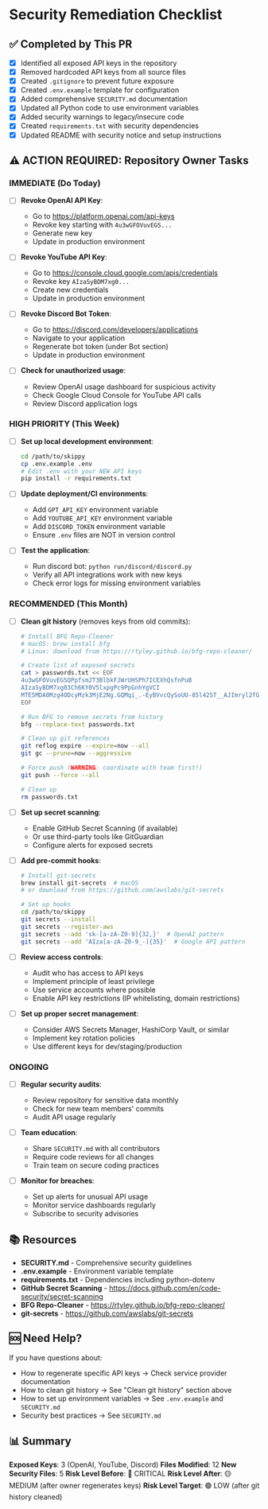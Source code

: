 # Security Remediation Checklist

## ✅ Completed by This PR

- [x] Identified all exposed API keys in the repository
- [x] Removed hardcoded API keys from all source files
- [x] Created `.gitignore` to prevent future exposure
- [x] Created `.env.example` template for configuration
- [x] Added comprehensive `SECURITY.md` documentation
- [x] Updated all Python code to use environment variables
- [x] Added security warnings to legacy/insecure code
- [x] Created `requirements.txt` with security dependencies
- [x] Updated README with security notice and setup instructions

## ⚠️ ACTION REQUIRED: Repository Owner Tasks

### IMMEDIATE (Do Today)

- [ ] **Revoke OpenAI API Key**: 
  - Go to https://platform.openai.com/api-keys
  - Revoke key starting with `4u3wGFOVuvEGS...`
  - Generate new key
  - Update in production environment

- [ ] **Revoke YouTube API Key**:
  - Go to https://console.cloud.google.com/apis/credentials
  - Revoke key `AIzaSyBDM7xg0...`
  - Create new credentials
  - Update in production environment

- [ ] **Revoke Discord Bot Token**:
  - Go to https://discord.com/developers/applications
  - Navigate to your application
  - Regenerate bot token (under Bot section)
  - Update in production environment

- [ ] **Check for unauthorized usage**:
  - Review OpenAI usage dashboard for suspicious activity
  - Check Google Cloud Console for YouTube API calls
  - Review Discord application logs

### HIGH PRIORITY (This Week)

- [ ] **Set up local development environment**:
  ```bash
  cd /path/to/skippy
  cp .env.example .env
  # Edit .env with your NEW API keys
  pip install -r requirements.txt
  ```

- [ ] **Update deployment/CI environments**:
  - Add `GPT_API_KEY` environment variable
  - Add `YOUTUBE_API_KEY` environment variable
  - Add `DISCORD_TOKEN` environment variable
  - Ensure `.env` files are NOT in version control

- [ ] **Test the application**:
  - Run discord bot: `python run/discord/discord.py`
  - Verify all API integrations work with new keys
  - Check error logs for missing environment variables

### RECOMMENDED (This Month)

- [ ] **Clean git history** (removes keys from old commits):
  ```bash
  # Install BFG Repo-Cleaner
  # macOS: brew install bfg
  # Linux: download from https://rtyley.github.io/bfg-repo-cleaner/
  
  # Create list of exposed secrets
  cat > passwords.txt << EOF
  4u3wGFOVuvEGSQPpfsmJT3BlbkFJWrUHSPh7ICEXhQsfnPuB
  AIzaSyBDM7xg03Ch6KY0V5lxpgPc9PpGnhYgVCI
  MTE5MDA0Mzg4ODcyMzk3MjE2Ng.GQMqi_.-EyBVvcQySoUU-85l42ST__AJImryl2fGLRdNc
  EOF
  
  # Run BFG to remove secrets from history
  bfg --replace-text passwords.txt
  
  # Clean up git references
  git reflog expire --expire=now --all
  git gc --prune=now --aggressive
  
  # Force push (WARNING: coordinate with team first!)
  git push --force --all
  
  # Clean up
  rm passwords.txt
  ```

- [ ] **Set up secret scanning**:
  - Enable GitHub Secret Scanning (if available)
  - Or use third-party tools like GitGuardian
  - Configure alerts for exposed secrets

- [ ] **Add pre-commit hooks**:
  ```bash
  # Install git-secrets
  brew install git-secrets  # macOS
  # or download from https://github.com/awslabs/git-secrets
  
  # Set up hooks
  cd /path/to/skippy
  git secrets --install
  git secrets --register-aws
  git secrets --add 'sk-[a-zA-Z0-9]{32,}'  # OpenAI pattern
  git secrets --add 'AIza[a-zA-Z0-9_-]{35}'  # Google API pattern
  ```

- [ ] **Review access controls**:
  - Audit who has access to API keys
  - Implement principle of least privilege
  - Use service accounts where possible
  - Enable API key restrictions (IP whitelisting, domain restrictions)

- [ ] **Set up proper secret management**:
  - Consider AWS Secrets Manager, HashiCorp Vault, or similar
  - Implement key rotation policies
  - Use different keys for dev/staging/production

### ONGOING

- [ ] **Regular security audits**:
  - Review repository for sensitive data monthly
  - Check for new team members' commits
  - Audit API usage regularly

- [ ] **Team education**:
  - Share `SECURITY.md` with all contributors
  - Require code reviews for all changes
  - Train team on secure coding practices

- [ ] **Monitor for breaches**:
  - Set up alerts for unusual API usage
  - Monitor service dashboards regularly
  - Subscribe to security advisories

## 📚 Resources

- **SECURITY.md** - Comprehensive security guidelines
- **.env.example** - Environment variable template
- **requirements.txt** - Dependencies including python-dotenv
- **GitHub Secret Scanning** - https://docs.github.com/en/code-security/secret-scanning
- **BFG Repo-Cleaner** - https://rtyley.github.io/bfg-repo-cleaner/
- **git-secrets** - https://github.com/awslabs/git-secrets

## 🆘 Need Help?

If you have questions about:
- How to regenerate specific API keys → Check service provider documentation
- How to clean git history → See "Clean git history" section above
- How to set up environment variables → See `.env.example` and `SECURITY.md`
- Security best practices → See `SECURITY.md`

## 📊 Summary

**Exposed Keys**: 3 (OpenAI, YouTube, Discord)
**Files Modified**: 12
**New Security Files**: 5
**Risk Level Before**: 🔴 CRITICAL
**Risk Level After**: 🟡 MEDIUM (after owner regenerates keys)
**Risk Level Target**: 🟢 LOW (after git history cleaned)
